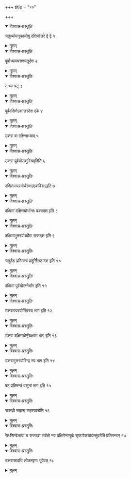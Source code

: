 +++
title = "१०"

+++


<details open><summary>विश्वास-प्रस्तुतिः</summary>

चतुर्थ्यामनूकान्तेषु दक्षिणोत्तरे द्वे द्वे १
</details>

<details><summary>मूलम्</summary>

चतुर्थ्यामनूकान्तेषु दक्षिणोत्तरे द्वे द्वे १
</details>


<details open><summary>विश्वास-प्रस्तुतिः</summary>

पूर्वाभ्यामपराश्चतुर्दश २
</details>

<details><summary>मूलम्</summary>

पूर्वाभ्यामपराश्चतुर्दश २
</details>


<details open><summary>विश्वास-प्रस्तुतिः</summary>

ताभ्यः षट् ३
</details>

<details><summary>मूलम्</summary>

ताभ्यः षट् ३
</details>


<details open><summary>विश्वास-प्रस्तुतिः</summary>

पूर्वदक्षिणेऽवान्तरदेश एके ४
</details>

<details><summary>मूलम्</summary>

पूर्वदक्षिणेऽवान्तरदेश एके ४
</details>


<details open><summary>विश्वास-प्रस्तुतिः</summary>

उत्तरा वा दक्षिणाभ्याम् ५
</details>

<details><summary>मूलम्</summary>

उत्तरा वा दक्षिणाभ्याम् ५
</details>


<details open><summary>विश्वास-प्रस्तुतिः</summary>

उत्तरां पूर्वयोराशुस्त्रिवृदिति ६
</details>

<details><summary>मूलम्</summary>

उत्तरां पूर्वयोराशुस्त्रिवृदिति ६
</details>


<details open><summary>विश्वास-प्रस्तुतिः</summary>

दक्षिणामपरयोर्धरुणऽएकविंशऽइति ७
</details>

<details><summary>मूलम्</summary>

दक्षिणामपरयोर्धरुणऽएकविंशऽइति ७
</details>


<details open><summary>विश्वास-प्रस्तुतिः</summary>

दक्षिणां दक्षिणयोर्भान्तः पञ्चदश इति ८
</details>

<details><summary>मूलम्</summary>

दक्षिणां दक्षिणयोर्भान्तः पञ्चदश इति ८
</details>


<details open><summary>विश्वास-प्रस्तुतिः</summary>

दक्षिणामुत्तरयोर्व्योमा सप्तदश इति ९
</details>

<details><summary>मूलम्</summary>

दक्षिणामुत्तरयोर्व्योमा सप्तदश इति ९
</details>


<details open><summary>विश्वास-प्रस्तुतिः</summary>

चतुर्दश प्रतिमन्त्रं प्रतूर्त्तिरष्टादश इति १०
</details>

<details><summary>मूलम्</summary>

चतुर्दश प्रतिमन्त्रं प्रतूर्त्तिरष्टादश इति १०
</details>


<details open><summary>विश्वास-प्रस्तुतिः</summary>

दक्षिणां पूर्वयोरग्नेर्भाग इति ११
</details>

<details><summary>मूलम्</summary>

दक्षिणां पूर्वयोरग्नेर्भाग इति ११
</details>


<details open><summary>विश्वास-प्रस्तुतिः</summary>

उत्तरामपरयोर्मित्रस्य भाग इति १२
</details>

<details><summary>मूलम्</summary>

उत्तरामपरयोर्मित्रस्य भाग इति १२
</details>


<details open><summary>विश्वास-प्रस्तुतिः</summary>

उत्तरां दक्षिणयोर्नृचक्षसां भाग इति १३
</details>

<details><summary>मूलम्</summary>

उत्तरां दक्षिणयोर्नृचक्षसां भाग इति १३
</details>


<details open><summary>विश्वास-प्रस्तुतिः</summary>

उत्तरामुत्तरयोरिन्द्र स्य भाग इति १४
</details>

<details><summary>मूलम्</summary>

उत्तरामुत्तरयोरिन्द्र स्य भाग इति १४
</details>


<details open><summary>विश्वास-प्रस्तुतिः</summary>

षट् प्रतिमन्त्रं वसूनां भाग इति १५
</details>

<details><summary>मूलम्</summary>

षट् प्रतिमन्त्रं वसूनां भाग इति १५
</details>


<details open><summary>विश्वास-प्रस्तुतिः</summary>

ऋतव्ये सहश्च सहस्यश्चेति १६
</details>

<details><summary>मूलम्</summary>

ऋतव्ये सहश्च सहस्यश्चेति १६
</details>


<details open><summary>विश्वास-प्रस्तुतिः</summary>

रेतःसिग्वेलायां च सप्तदश सर्वतो नव दक्षिणेनानूकं सृष्टारेकयाऽस्तुवतेति प्रतिमन्त्रम् १७
</details>

<details><summary>मूलम्</summary>

रेतःसिग्वेलायां च सप्तदश सर्वतो नव दक्षिणेनानूकं सृष्टारेकयाऽस्तुवतेति प्रतिमन्त्रम् १७
</details>


<details open><summary>विश्वास-प्रस्तुतिः</summary>

उत्तरांसादधि लोकम्पृणाः पूर्ववत् १८
</details>

<details><summary>मूलम्</summary>

उत्तरांसादधि लोकम्पृणाः पूर्ववत् १८
</details>

